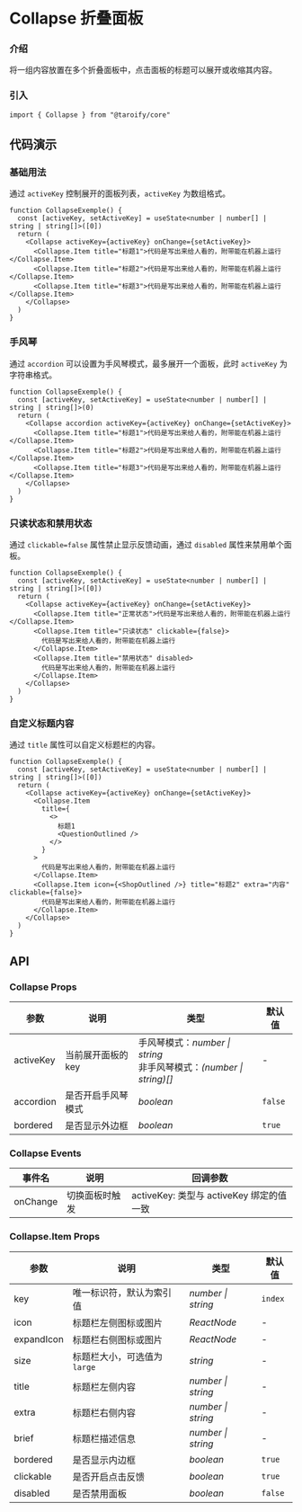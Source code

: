 # Collapse 折叠面板

### 介绍

将一组内容放置在多个折叠面板中，点击面板的标题可以展开或收缩其内容。

### 引入

```tsx
import { Collapse } from "@taroify/core"
```

## 代码演示

### 基础用法

通过 `activeKey` 控制展开的面板列表，`activeKey` 为数组格式。

```tsx
function CollapseExemple() {
  const [activeKey, setActiveKey] = useState<number | number[] | string | string[]>([0])
  return (
    <Collapse activeKey={activeKey} onChange={setActiveKey}>
      <Collapse.Item title="标题1">代码是写出来给人看的，附带能在机器上运行</Collapse.Item>
      <Collapse.Item title="标题2">代码是写出来给人看的，附带能在机器上运行</Collapse.Item>
      <Collapse.Item title="标题3">代码是写出来给人看的，附带能在机器上运行</Collapse.Item>
    </Collapse>
  )
}
```

### 手风琴

通过 `accordion` 可以设置为手风琴模式，最多展开一个面板，此时 `activeKey` 为字符串格式。

```tsx
function CollapseExemple() {
  const [activeKey, setActiveKey] = useState<number | number[] | string | string[]>(0)
  return (
    <Collapse accordion activeKey={activeKey} onChange={setActiveKey}>
      <Collapse.Item title="标题1">代码是写出来给人看的，附带能在机器上运行</Collapse.Item>
      <Collapse.Item title="标题2">代码是写出来给人看的，附带能在机器上运行</Collapse.Item>
      <Collapse.Item title="标题3">代码是写出来给人看的，附带能在机器上运行</Collapse.Item>
    </Collapse>
  )
}
```

### 只读状态和禁用状态

通过 `clickable=false` 属性禁止显示反馈动画，通过 `disabled` 属性来禁用单个面板。

```tsx
function CollapseExemple() {
  const [activeKey, setActiveKey] = useState<number | number[] | string | string[]>([0])
  return (
    <Collapse activeKey={activeKey} onChange={setActiveKey}>
      <Collapse.Item title="正常状态">代码是写出来给人看的，附带能在机器上运行</Collapse.Item>
      <Collapse.Item title="只读状态" clickable={false}>
        代码是写出来给人看的，附带能在机器上运行
      </Collapse.Item>
      <Collapse.Item title="禁用状态" disabled>
        代码是写出来给人看的，附带能在机器上运行
      </Collapse.Item>
    </Collapse>
  )
}
```

### 自定义标题内容

通过 `title` 属性可以自定义标题栏的内容。

```tsx
function CollapseExemple() {
  const [activeKey, setActiveKey] = useState<number | number[] | string | string[]>([0])
  return (
    <Collapse activeKey={activeKey} onChange={setActiveKey}>
      <Collapse.Item
        title={
          <>
            标题1
            <QuestionOutlined />
          </>
        }
      >
        代码是写出来给人看的，附带能在机器上运行
      </Collapse.Item>
      <Collapse.Item icon={<ShopOutlined />} title="标题2" extra="内容" clickable={false}>
        代码是写出来给人看的，附带能在机器上运行
      </Collapse.Item>
    </Collapse>
  )
}
```

## API

### Collapse Props

| 参数 | 说明 | 类型 | 默认值 |
| --- | --- | --- | --- |
| activeKey | 当前展开面板的 key | 手风琴模式：_number \| string_<br>非手风琴模式：_(number \| string)[]_ | - |
| accordion | 是否开启手风琴模式 | _boolean_ | `false` |
| bordered | 是否显示外边框 | _boolean_ | `true` |

### Collapse Events

| 事件名 | 说明           | 回调参数                                 |
| ------ | -------------- | ---------------------------------------- |
| onChange | 切换面板时触发 | activeKey: 类型与 activeKey 绑定的值一致 |

### Collapse.Item Props

| 参数 | 说明 | 类型 | 默认值 |
| --- | --- | --- | --- |
| key | 唯一标识符，默认为索引值 | _number \| string_ | `index` |
| icon | 标题栏左侧图标或图片 | _ReactNode_ | - |
| expandIcon | 标题栏右侧图标或图片 | _ReactNode_ | - |
| size | 标题栏大小，可选值为 `large` | _string_ | - |
| title | 标题栏左侧内容 | _number \| string_ | - |
| extra | 标题栏右侧内容 | _number \| string_ | - |
| brief | 标题栏描述信息 | _number \| string_ | - |
| bordered | 是否显示内边框 | _boolean_ | `true` |
| clickable| 是否开启点击反馈 | _boolean_ | `true` |
| disabled | 是否禁用面板 | _boolean_ | `false` |
